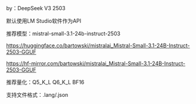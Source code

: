 by：DeepSeek V3 2503


默认使用LM Studio软件作为API

推荐模型：mistral-small-3.1-24b-instruct-2503

https://huggingface.co/bartowski/mistralai_Mistral-Small-3.1-24B-Instruct-2503-GGUF

https://hf-mirror.com/bartowski/mistralai_Mistral-Small-3.1-24B-Instruct-2503-GGUF

推荐量化：Q5_K_L Q6_K_L BF16

支持文件格式：.lang/.json
